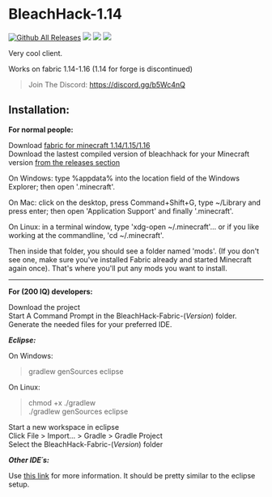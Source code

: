 # BleachHack-1.14
[![Github All Releases](https://img.shields.io/github/downloads/bleachdrinker420/bleachhack-1.14/total.svg)]()
![](https://img.shields.io/github/last-commit/bleachdrinker420/bleachhack-1.14.svg)
![](https://img.shields.io/github/languages/code-size/bleachdrinker420/bleachhack-1.14.svg)
![](https://i.imgur.com/CyU4Rfr.png)

Very cool client.  

Works on fabric 1.14-1.16 (1.14 for forge is discontinued)

> Join The Discord: https://discord.gg/b5Wc4nQ

## Installation:
**For normal people:**

Download [fabric for minecraft 1.14/1.15/1.16](https://fabricmc.net/use/)  
Download the lastest compiled version of bleachhack for your Minecraft version [from the releases section](https://github.com/BleachDrinker420/bleachhack-1.14/releases)

On Windows: type %appdata% into the location field of the Windows Explorer; then open '.minecraft'.

On Mac: click on the desktop, press Command+Shift+G, type ~/Library and press enter; then open 'Application Support' and finally '.minecraft'.

On Linux: in a terminal window, type 'xdg-open ~/.minecraft'... or if you like working at the commandline, 'cd ~/.minecraft'.

Then inside that folder, you should see a folder named 'mods'. (If you don't see one, make sure you've installed Fabric already and started Minecraft again once).
That's where you'll put any mods you want to install. 

--------------

**For (200 IQ) developers:**

Download the project  
Start A Command Prompt in the BleachHack-Fabric-(*Version*) folder. 
Generate the needed files for your preferred IDE.

***Eclipse:***

  On Windows:
  > gradlew genSources eclipse
  
  On Linux:
  > chmod +x ./gradlew  
  >./gradlew genSources eclipse

  Start a new workspace in eclipse  
  Click File > Import... > Gradle > Gradle Project  
  Select the BleachHack-Fabric-(*Version*) folder  
  
***Other IDE´s:***

  Use [this link](https://fabricmc.net/wiki/tutorial:setup) for more information.
  It should be pretty similar to the eclipse setup.
